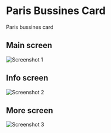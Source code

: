 # Paris Bussines Card
Paris bussines card

## Main screen

![Screenshot 1](https://github.com/GVolodia/Paris-BussinesCard/blob/main/BussinesCard/Screenshots/Screenshot01.png?raw=true)

## Info screen

![Screenshot 2](https://github.com/GVolodia/Paris-BussinesCard/blob/main/BussinesCard/Screenshots/Screenshot02.png?raw=true)

## More screen

![Screenshot 3](https://github.com/GVolodia/Paris-BussinesCard/blob/main/BussinesCard/Screenshots/Screenshot03.png?raw=true)
